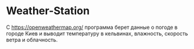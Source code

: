# Weather-Station
С https://openweathermap.org/ программа берет данные о погоде в городе Киев и выводит температуру в кельвинах, влажность, скорость ветра и облачность.
